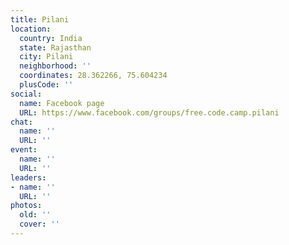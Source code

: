 ```yaml
---
title: Pilani
location:
  country: India
  state: Rajasthan
  city: Pilani
  neighborhood: ''
  coordinates: 28.362266, 75.604234
  plusCode: ''
social:
  name: Facebook page
  URL: https://www.facebook.com/groups/free.code.camp.pilani
chat:
  name: ''
  URL: ''
event:
  name: ''
  URL: ''
leaders:
- name: ''
  URL: ''
photos:
  old: ''
  cover: ''
---
```

